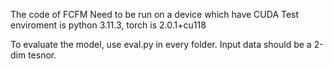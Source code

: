 The code of FCFM
Need to be run on a device which have CUDA
Test enviroment is python 3.11.3, torch is 2.0.1+cu118

To evaluate the model, use eval.py in every folder.
Input data should be a 2-dim tesnor.
